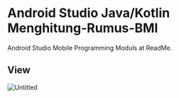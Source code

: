 # Android Studio Java/Kotlin Menghitung-Rumus-BMI
Android Studio Mobile Programming
Moduls at ReadMe.

## View
![Untitled](https://user-images.githubusercontent.com/48481265/66703540-eb6ba880-ed3d-11e9-825b-8bdf72d4eb34.png)
